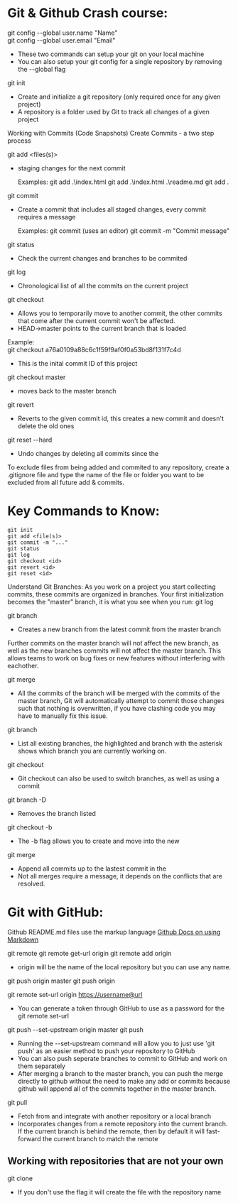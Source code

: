 # Git & Github Crash course:

git config --global user.name "Name" \
git config --global user.email "Email"
- These two commands can setup your git on your local machine
- You can also setup your git config for a single repository by removing the --global flag

git init
- Create and initialize a git repository (only required once for any given project)
- A repository is a folder used by Git to track all changes of a given project

Working with Commits (Code Snapshots)
Create Commits - a two step process

git add <files(s)>
- staging changes for the next commit

    Examples:
        git add .\index.html
        git add .\index.html .\readme.md
        git add .

git commit
- Create a commit that includes all staged changes, every commit requires a message

    Examples:
        git commit (uses an editor)
        git commit -m "Commit message"

git status
- Check the current changes and branches to be commited

git log
- Chronological list of all the commits on the current project

git checkout <id>
- Allows you to temporarily move to another commit, the other commits that come after the current commit won't be affected.
- HEAD->master points to the current branch that is loaded

Example:\
git checkout a76a0109a88c6c1f59f9af0f0a53bd8f131f7c4d
- This is the inital commit ID of this project

git checkout master 
- moves back to the master branch

git revert <id>
- Reverts to the given commit id, this creates a new commit and doesn't delete the old ones

git reset --hard <id>
- Undo changes by deleting all commits since the <id>

To exclude files from being added and commited to any repository, create a .gitignore file and type the name of the file or folder you want to be excluded from all future add & commits.

# Key Commands to Know:
    git init
    git add <file(s)>
    git commit -m "..."
    git status
    git log
    git checkout <id>
    git revert <id>
    git reset <id>

Understand Git Branches:
As you work on a project you start collecting commits, these commits are organized in branches.
Your first initialization becomes the "master" branch, it is what you see when you run: git log

git branch <name>
- Creates a new branch from the latest commit from the master branch

Further commits on the master branch will not affect the new branch, as well as the new branches commits will not affect the master branch.
This allows teams to work on bug fixes or new features without interfering with eachother.

git merge <name>
- All the commits of the <name> branch will be merged with the commits of the master branch, 
Git will automatically attempt to commit those changes such that nothing is overwritten, if you have     clashing code you may have to manually fix this issue.

git branch
- List all existing branches, the highlighted and branch with the asterisk shows which branch you are currently working on.

git checkout <branch name>
- Git checkout can also be used to switch branches, as well as using a commit <id>

git branch -D <branch name>
- Removes the branch listed

git checkout -b <branch name>
- The -b flag allows you to create and move into the new <branch name>

git merge <branch name>
- Append all commits up to the lastest commit in the <branch name>
- Not all merges require a message, it depends on the conflicts that are resolved.

# Git with GitHub:
Github README.md files use the markup language 
[Github Docs on using Markdown](https://docs.github.com/en/get-started/writing-on-github/getting-started-with-writing-and-formatting-on-github/basic-writing-and-formatting-syntax)

git remote
git remote get-url origin
git remote add origin <url of repository> 
- origin will be the name of the local repository but you can use any name.

git push origin master
git push origin <branch name>

git remote set-url origin <https://username@url>
- You can generate a token through GitHub to use as a password for the git remote set-url

git push --set-upstream origin master
git push

- Running the --set-upstream command will allow you to just use 'git push' as an easier method to push your repository to GitHub
- You can also push seperate branches to commit to GitHub and work on them separately
- After merging a branch to the master branch, you can push the merge directly to github without the need to make any add or commits because github will append all of the commits together in the master branch.

git pull
- Fetch from and integrate with another repository or a local branch
- Incorporates changes from a remote repository into the current branch. If the current branch is behind the remote, then by default it will fast-forward the current branch to match the remote

## Working with repositories that are not your own

git clone <url> <name>
- If you don't use the <name> flag it will create the file with the repository name
